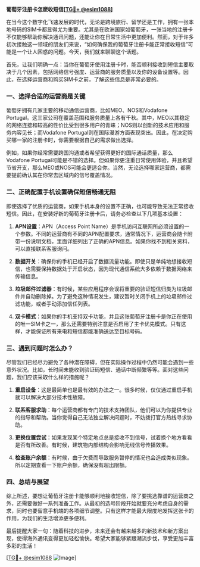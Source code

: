 **葡萄牙注册卡怎麽收短信[[TG💪+ @esim1088](https://t.me/s/esim1088)]**

在当今这个数字化飞速发展的时代，无论是跨境旅行、留学还是工作，拥有一张本地号码的SIM卡都显得尤为重要。尤其是在欧洲国家如葡萄牙，一张当地的注册卡不仅能够帮助你解决通讯问题，还能让你在日常生活中更加便利。然而，对于许多初次接触这一领域的朋友们来说，“如何确保我的葡萄牙注册卡能正常接收短信”可能是一个让人困惑的问题。今天，我们就来聊聊这个话题。

首先，让我们明确一点：当你在葡萄牙使用注册卡时，能否顺利接收到短信主要取决于几个因素，包括网络信号强度、运营商的服务质量以及你的设备设置等。因此，在选择运营商和购买SIM卡之前，了解这些信息是非常必要的。

### **一、选择合适的运营商是关键**

葡萄牙拥有几家主要的移动通信运营商，比如MEO、NOS和Vodafone Portugal。这三家公司在覆盖范围和服务质量上各有千秋。其中，MEO以其稳定的网络连接和较高的性价比受到很多用户的青睐；NOS则以创新的技术应用和服务内容见长；而Vodafone Portugal则在国际漫游方面表现突出。因此，在决定购买哪一家的注册卡时，你需要根据自己的需求做出选择。

例如，如果你经常需要跨国沟通或者希望获得更好的国际通话质量，那么Vodafone Portugal可能是不错的选择。但如果你更注重日常使用体验，并且希望节省开支，那么MEO或NOS可能会更适合你。当然，无论选择哪家运营商，都需要提前确认其在你常去区域内的信号覆盖情况。

### **二、正确配置手机设置确保短信畅通无阻**

即使选择了优质的运营商，如果手机本身的设置不正确，也可能导致无法正常接收短信。因此，在安装好新的葡萄牙注册卡后，请务必检查以下几项基本设置：

1. **APN设置**：APN（Access Point Name）是手机访问互联网所必须设置的一个参数。不同的运营商有不同的APN配置要求，通常情况下，运营商会随卡附带一份说明文档，里面详细列出了正确的APN信息。如果你找不到相关资料，可以直接联系客服询问。

2. **数据开关**：确保你的手机已经开启了数据流量功能。即使只是单纯地想接收短信，也需要保持数据处于开启状态，因为现代通信系统大多依赖于数据网络来传输信息。

3. **垃圾邮件过滤器**：有时候，某些应用程序会误将重要的验证短信归类为垃圾邮件并自动删除掉。为了避免这种情况发生，建议暂时关闭手机上的垃圾邮件过滤功能，或者手动添加信任列表。

4. **双卡模式**：如果你的手机支持双卡功能，并且这张葡萄牙注册卡是你正在使用的唯一SIM卡之一，那么还需要特别注意是否启用了主卡优先模式。只有这样，才能保证所有来电和短信都能准确送达至目标号码。

### **三、遇到问题时怎么办？**

尽管我们已经尽力避免了各种潜在障碍，但在实际操作过程中仍然可能会遇到一些意外状况。比如，长时间未能收到验证码短信、通话中断频繁等等。面对这些问题，我们应该采取什么样的措施呢？

1. **重启设备**：这是最简单也是最有效的办法之一。很多时候，仅仅通过重启手机就可以解决大部分技术性故障。

2. **联系客服求助**：每个运营商都有专门的技术支持团队，他们可以为你提供专业的指导和帮助。当你觉得自己无法独立解决问题时，不妨拨打官方热线寻求协助。

3. **更换位置尝试**：如果发现某个特定地点总是接收不到信号，试着换个地方看看是否有所改善。有时候，建筑物内部结构会影响无线信号传播效果。

4. **检查账户余额**：有时候，由于欠费而导致服务暂停的情况也会造成类似现象。所以定期查看一下账户余额，确保没有超出限额。

### **四、总结与展望**

综上所述，要想让葡萄牙注册卡能够顺利地接收短信，除了要挑选靠谱的运营商之外，还需要做好一系列准备工作。从最初的选号阶段开始就要充分考虑自身的需求，同时也要留意手机端的各项细节调整。只有这样才能最大限度地发挥这张卡的作用，为我们的生活增添更多便利。

最后提醒大家一句：随着科技的进步，未来还会有越来越多的新技术和新方案出现，使得海外通讯变得更加轻松愉快。希望大家能够紧跟潮流步伐，享受更加丰富多彩的生活！

[[TG💪+ @esim1088](https://t.me/s/esim1088) ![Image](https://i.postimg.cc/4NQfJmqS/Snipaste-2025-05-13-00-14-12.png)]